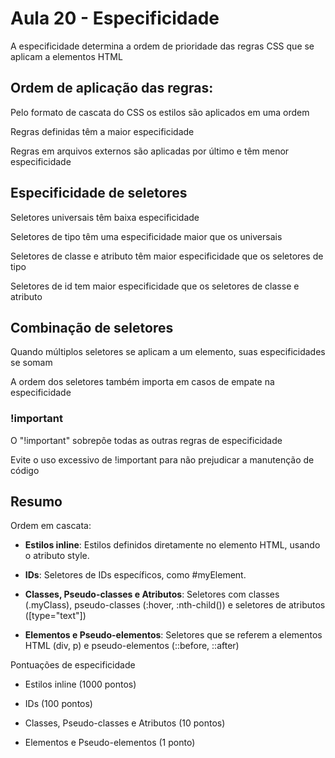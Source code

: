 # Aula 20 - Especificidade
A especificidade determina a ordem de prioridade das regras CSS que se aplicam a elementos HTML

## Ordem de aplicação das regras:
Pelo formato de cascata do CSS os estilos são aplicados em uma ordem

Regras definidas têm a maior especificidade

Regras em arquivos externos são aplicadas por último e têm menor especificidade 

## Especificidade de seletores
Seletores universais têm baixa especificidade 

Seletores de tipo têm uma especificidade maior que os universais

Seletores de classe e atributo têm maior especificidade que os seletores de tipo

Seletores de id tem maior especificidade que os seletores de classe e atributo

## Combinação de seletores
Quando múltiplos seletores se aplicam a um elemento, suas especificidades se somam

A ordem dos seletores também importa em casos de empate na especificidade

### !important
O "!important" sobrepôe todas as outras regras de especificidade

Evite o uso excessivo de !important para não prejudicar a manutenção de código

## Resumo
Ordem em cascata:
- **Estilos inline**: Estilos definidos diretamente no elemento HTML, usando o atributo style.

- **IDs**: Seletores de IDs específicos, como #myElement.

- **Classes, Pseudo-classes e Atributos**: Seletores com classes (.myClass), pseudo-classes (:hover, :nth-child()) e seletores de atributos ([type="text"])

- **Elementos e Pseudo-elementos**: Seletores que se referem a elementos HTML (div, p) e pseudo-elementos (::before, ::after)

Pontuações de especificidade
- Estilos inline (1000 pontos)

- IDs (100 pontos)

- Classes, Pseudo-classes e Atributos (10 pontos)

- Elementos e Pseudo-elementos (1 ponto)
